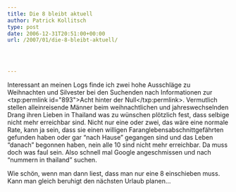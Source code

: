 ```yaml
---
title: Die 8 bleibt aktuell
author: Patrick Kollitsch
type: post
date: 2006-12-31T20:51:00+00:00
url: /2007/01/die-8-bleibt-aktuell/




---
```

Interessant an meinen Logs finde ich zwei hohe Ausschläge zu Weihnachten und Silvester bei den Suchenden nach Informationen zur <txp:permlink id="893">Acht hinter der Null</txp:permlink>. Vermutlich stellen alleinreisende Männer beim weihnachtlichen und jahreswechselnden Drang ihren Lieben in Thailand was zu wünschen plötzlich fest, dass selbige nicht mehr erreichbar sind. Nicht nur eine oder zwei, das wäre eine normale Rate, kann ja sein, dass sie einen willigen Faranglebensabschnittgefährten gefunden haben oder gar &#8220;nach Hause&#8221; gegangen sind und das Leben &#8220;danach&#8221; begonnen haben, nein alle 10 sind nicht mehr erreichbar. Da muss doch was faul sein. Also schnell mal Google angeschmissen und nach &#8220;nummern in thailand&#8221; suchen.

Wie schön, wenn man dann liest, dass man nur eine 8 einschieben muss. Kann man gleich beruhigt den nächsten Urlaub planen&#8230;